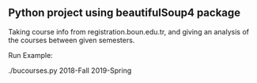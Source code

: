 ## Python project using beautifulSoup4 package

Taking course info from registration.boun.edu.tr, and giving an analysis of the courses between given semesters.

Run Example:

./bucourses.py 2018-Fall 2019-Spring
